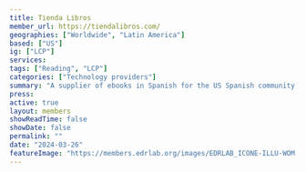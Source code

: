 ```yaml
---
title: Tienda Libros
member_url: https://tiendalibros.com/
geographies: ["Worldwide", "Latin America"]
based: ["US"]
ig: ["LCP"] 
services: 
tags: ["Reading", "LCP"]
categories: ["Technology providers"]
summary: "A supplier of ebooks in Spanish for the US Spanish community; startup."
press:
active: true
layout: members
showReadTime: false
showDate: false
permalink: ""
date: "2024-03-26"
featureImage: "https://members.edrlab.org/images/EDRLAB_ICONE-ILLU-WOM.svg"
---
```

